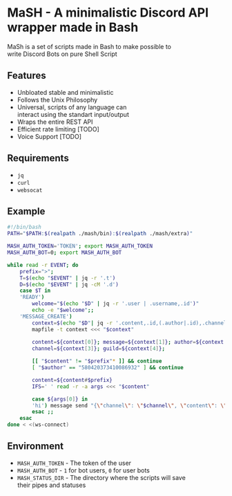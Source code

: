 # MaSH - A minimalistic Discord API wrapper made in Bash
MaSh is a set of scripts made in Bash to make possible to  
write Discord Bots on pure Shell Script

## Features
- Unbloated stable and minimalistic
- Follows the Unix Philosophy
- Universal, scripts of any language can   
interact using the standart input/output
- Wraps the entire REST API
- Efficient rate limiting [TODO]
- Voice Support [TODO]

## Requirements
- `jq`
- `curl`
- `websocat`

## Example

```bash
#!/bin/bash
PATH="$PATH:$(realpath ./mash/bin):$(realpath ./mash/extra)"

MASH_AUTH_TOKEN='TOKEN'; export MASH_AUTH_TOKEN
MASH_AUTH_BOT=0; export MASH_AUTH_BOT

while read -r EVENT; do
	prefix=">";
	T=$(echo "$EVENT" | jq -r '.t')
	D=$(echo "$EVENT" | jq -cM '.d')
	case $T in
	'READY')
		welcome="$(echo "$D" | jq -r '.user | .username,.id')"
		echo -e "$welcome";;
	'MESSAGE_CREATE')
		context=$(echo "$D"| jq -r '.content,.id,(.author|.id),.channel_id,.guild_id')
		mapfile -t context <<< "$context"
		
		content=${context[0]}; message=${context[1]}; author=${context[2]}
		channel=${context[3]}; guild=${context[4]};

		[[ "$content" != "$prefix"* ]] && continue
		[ "$author" == "580420373410086932" ] && continue

		content=${content#$prefix}
		IFS=' ' read -r -a args <<< "$content"

		case ${args[0]} in
		'hi') message send "{\"channel\": \"$channel\", \"content\": \"hello\"}" >> /dev/null;;
		esac ;;
	esac
done < <(ws-connect)
```

## Environment
- `MASH_AUTH_TOKEN` - The token of the user
- `MASH_AUTH_BOT` - `1` for bot users, `0` for user bots
- `MASH_STATUS_DIR` - The directory where the scripts will save  
their pipes and statuses
